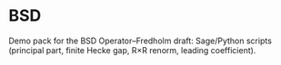 # BSD
Demo pack for the BSD Operator–Fredholm draft: Sage/Python scripts (principal part, finite Hecke gap, R×R renorm, leading coefficient).
